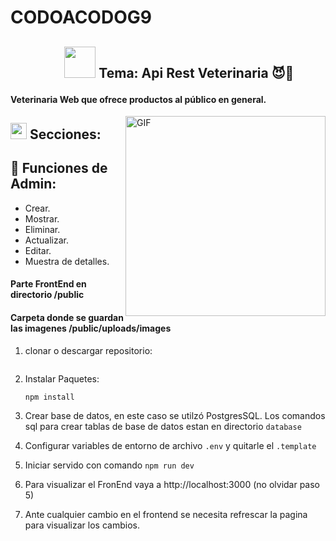 # CODOACODOG9

## <ul align="center"> <picture><img  src = "https://github.com/7oSkaaa/7oSkaaa/blob/main/Images/about_me.gif?raw=true" width=50px></picture> Tema: Api Rest Veterinaria 😈🤝</ul>

#### Veterinaria Web que ofrece productos al público en general.

<picture>
    <img align="right" alt="GIF" height="320px" src="https://media.giphy.com/media/Ah3zHH7hvsSB2/giphy.gif?raw=true" />
</picture>

## <img src = "https://media2.giphy.com/media/QssGEmpkyEOhBCb7e1/giphy.gif?cid=ecf05e47a0n3gi1bfqntqmob8g9aid1oyj2wr3ds3mg700bl&rid=giphy.gif" width = 26px> Secciones:

## 🚀 Funciones de Admin:

- Crear.
- Mostrar.
- Eliminar.
- Actualizar.
- Editar.
- Muestra de detalles.

#### Parte FrontEnd en directorio /public

#### Carpeta donde se guardan las imagenes /public/uploads/images

1. clonar o descargar repositorio:

   ```

   ```

2. Instalar Paquetes:

   ```
   npm install
   ```

3. Crear base de datos, en este caso se utilzó PostgresSQL. Los comandos sql para crear tablas de base de datos estan en directorio `database`

4. Configurar variables de entorno de archivo `.env` y quitarle el `.template`

5. Iniciar servido con comando `npm run dev`

6. Para visualizar el FronEnd vaya a http://localhost:3000 (no olvidar paso 5)

7. Ante cualquier cambio en el frontend se necesita refrescar la pagina para visualizar los cambios.
